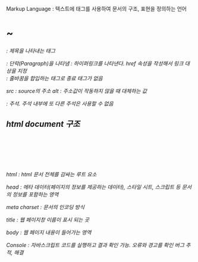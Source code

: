 Markup Language
: 텍스트에 태그를 사용하여 문서의 구조, 표현을 정의하는 언어

<h1>~<h6>
: 제목을 나타내는 태그

<p>
: 단락(Paragraph)을 나타냄

<a>
: 하이퍼링크를 나타낸다. href 속성을 작성해서 링크 대상을 지정

<br>
: 줄바꿈을 합입하는 태그로 종료 태그가 없음

<img src="" alt="">
<audio src="">
<video src="">

src : source의 주소 
alt : 주소값이 작동하지 않을 때 대체하는 값

<!--  -->
: 주석. 주석 내부에 또 다른 주석은 사용할 수 없음

## html document 구조

<!DOCTYPE html>

<html lang="en">

<head>

  <meta charset="UTF-8">

  <meta name="viewport" content="width=device-width, initial-scale=1.0">

  <title>Document</title>

</head>

<body>

</body>

</html>

html
: html 문서 전체를 감싸는 루트 요소

head
: 메타 데이터(페이지의 정보를 제공하는 데이터), 스타일 시트, 스크립트 등 문서의 정보를 포함하는 영역

meta charset
: 문서의 인코딩 방식

title
: 웹 페이지창 이름이 표시 되는 곳

body
: 웹 페이지 내용이 들어가는 영역

Console
: 자바스크립트 코드를 실행하고 결과 확인 가능. 오류와 경고를 확인 버그 추적, 해결


